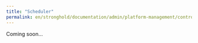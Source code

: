 ```yaml
---
title: "Scheduler"
permalink: en/stronghold/documentation/admin/platform-management/control-plane-settings/scheduler.html
---
```


Coming soon...
